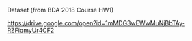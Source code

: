 Dataset (from BDA 2018 Course HW1)

https://drive.google.com/open?id=1mMDG3wEWwMuNjBbTAy-RZFiqmyUr4CF2




